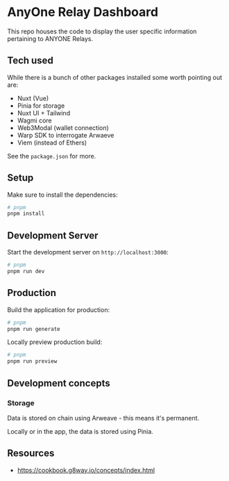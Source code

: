 # AnyOne Relay Dashboard

This repo houses the code to display the user specific information pertaining to ANYONE Relays.

## Tech used

While there is a bunch of other packages installed some worth pointing out are:

- Nuxt (Vue)
- Pinia for storage
- Nuxt UI + Tailwind
- Wagmi core
- Web3Modal (wallet connection)
- Warp SDK to interrogate Arwaeve
- Viem (instead of Ethers)

See the `package.json` for more.

## Setup

Make sure to install the dependencies:

```bash
# pnpm
pnpm install
```

## Development Server

Start the development server on `http://localhost:3000`:

```bash
# pnpm
pnpm run dev
```

## Production

Build the application for production:

```bash
# pnpm
pnpm run generate
```

Locally preview production build:

```bash
# pnpm
pnpm run preview
```

## Development concepts

### Storage

Data is stored on chain using Arweave - this means it's permanent.

Locally or in the app, the data is stored using Pinia.

## Resources

- https://cookbook.g8way.io/concepts/index.html
